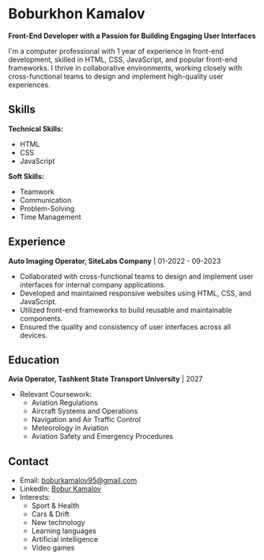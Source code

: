 # Boburkhon Kamalov 

**Front-End Developer with a Passion for Building Engaging User Interfaces**

I'm a computer professional with 1 year of experience in front-end development, skilled in HTML, CSS, JavaScript, and popular front-end frameworks. I thrive in collaborative environments, working closely with cross-functional teams to design and implement high-quality user experiences.

##  Skills

**Technical Skills:**

- HTML
- CSS
- JavaScript

**Soft Skills:**

- Teamwork
- Communication
- Problem-Solving
- Time Management

##  Experience

**Auto Imaging Operator, SiteLabs Company** | 01-2022 - 09-2023

- Collaborated with cross-functional teams to design and implement user interfaces for internal company applications.
- Developed and maintained responsive websites using HTML, CSS, and JavaScript.
- Utilized front-end frameworks to build reusable and maintainable components.
- Ensured the quality and consistency of user interfaces across all devices.

##  Education

**Avia Operator, Tashkent State Transport University** | 2027

- Relevant Coursework: 
  - Aviation Regulations
  - Aircraft Systems and Operations
  - Navigation and Air Traffic Control
  - Meteorology in Aviation
  - Aviation Safety and Emergency Procedures

##  Contact

- Email: boburkamalov95@gmail.com
- LinkedIn: [Bobur Kamalov](https://www.linkedin.com/in/bobur-kamalov-230303251)
- Interests: 
  - Sport & Health
  - Cars & Drift
  - New technology
  - Learning languages
  - Artificial intelligence
  - Video games
